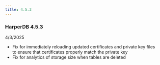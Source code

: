 ```yaml
---
title: 4.5.3
---
```


### HarperDB 4.5.3

4/3/2025

- Fix for immediately reloading updated certificates and private key files to ensure that certificates properly match the private key
- Fix for analytics of storage size when tables are deleted
